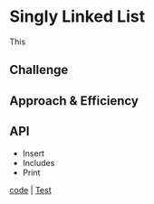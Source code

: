 # Singly Linked List
 This 
 
 ## Challenge
 <!-- Description of the challenge -->
 
 ## Approach & Efficiency
 <!-- What approach did you take? Why? What is the Big O space/time for this approach? -->
 
 ## API
 * Insert
 * Includes
 * Print
 
 [code](../src/main/java/code401Challenges/linkedlist/LinkedList) | [Test](./src/test/java/code401Challenges/linkedlist/linkedListTest)
